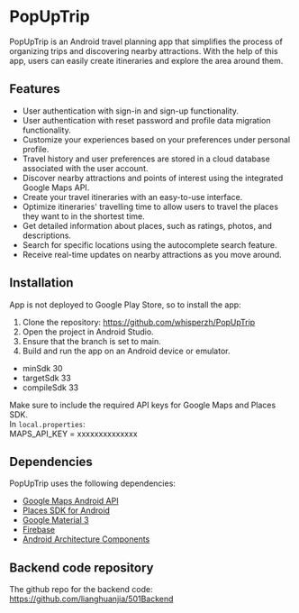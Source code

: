 # PopUpTrip

PopUpTrip is an Android travel planning app that simplifies the process of organizing trips and discovering nearby attractions. 
With the help of this app, users can easily create itineraries and explore the area around them.

## Features
* User authentication with sign-in and sign-up functionality.
* User authentication with reset password and profile data migration functionality.
* Customize your experiences based on your preferences under personal profile.
* Travel history and user preferences are stored in a cloud database associated with the user account.
* Discover nearby attractions and points of interest using the integrated Google Maps API.
* Create your travel itineraries with an easy-to-use interface.
* Optimize itineraries' travelling time to allow users to travel the places they want to in the shortest time. 
* Get detailed information about places, such as ratings, photos, and descriptions.
* Search for specific locations using the autocomplete search feature.
* Receive real-time updates on nearby attractions as you move around.


## Installation
App is not deployed to Google Play Store, so to install the app:

1. Clone the repository: https://github.com/whisperzh/PopUpTrip
2. Open the project in Android Studio.
3. Ensure that the branch is set to main.
4. Build and run the app on an Android device or emulator.
- minSdk 30
- targetSdk 33
- compileSdk 33

Make sure to include the required API keys for Google Maps and Places SDK.\
In `local.properties`:\
MAPS_API_KEY = xxxxxxxxxxxxxx

## Dependencies

PopUpTrip uses the following dependencies:
* [Google Maps Android API](https://developers.google.com/maps/documentation/android-sdk/start)
* [Places SDK for Android](https://developers.google.com/maps/documentation/places/android-sdk/start)
* [Google Material 3](https://m3.material.io/)
* [Firebase](https://firebase.google.com/)
* [Android Architecture Components](https://developer.android.com/topic/libraries/architecture)

## Backend code repository
The github repo for the backend code: https://github.com/lianghuanjia/501Backend

